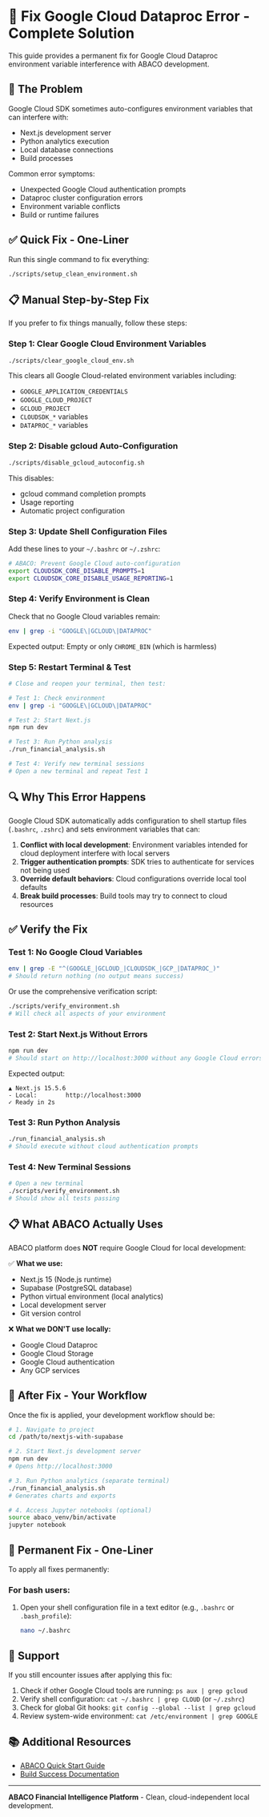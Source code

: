 # 🔧 Fix Google Cloud Dataproc Error - Complete Solution

This guide provides a permanent fix for Google Cloud Dataproc environment variable interference with ABACO development.

## 🚨 The Problem

Google Cloud SDK sometimes auto-configures environment variables that can interfere with:
- Next.js development server
- Python analytics execution
- Local database connections
- Build processes

Common error symptoms:
- Unexpected Google Cloud authentication prompts
- Dataproc cluster configuration errors
- Environment variable conflicts
- Build or runtime failures

## ✅ Quick Fix - One-Liner

Run this single command to fix everything:

```bash
./scripts/setup_clean_environment.sh
```

## 📋 Manual Step-by-Step Fix

If you prefer to fix things manually, follow these steps:

### Step 1: Clear Google Cloud Environment Variables

```bash
./scripts/clear_google_cloud_env.sh
```

This clears all Google Cloud-related environment variables including:
- `GOOGLE_APPLICATION_CREDENTIALS`
- `GOOGLE_CLOUD_PROJECT`
- `GCLOUD_PROJECT`
- `CLOUDSDK_*` variables
- `DATAPROC_*` variables

### Step 2: Disable gcloud Auto-Configuration

```bash
./scripts/disable_gcloud_autoconfig.sh
```

This disables:
- gcloud command completion prompts
- Usage reporting
- Automatic project configuration

### Step 3: Update Shell Configuration Files

Add these lines to your `~/.bashrc` or `~/.zshrc`:

```bash
# ABACO: Prevent Google Cloud auto-configuration
export CLOUDSDK_CORE_DISABLE_PROMPTS=1
export CLOUDSDK_CORE_DISABLE_USAGE_REPORTING=1
```

### Step 4: Verify Environment is Clean

Check that no Google Cloud variables remain:

```bash
env | grep -i "GOOGLE\|GCLOUD\|DATAPROC"
```

Expected output: Empty or only `CHROME_BIN` (which is harmless)

### Step 5: Restart Terminal & Test

```bash
# Close and reopen your terminal, then test:

# Test 1: Check environment
env | grep -i "GOOGLE\|GCLOUD\|DATAPROC"

# Test 2: Start Next.js
npm run dev

# Test 3: Run Python analysis
./run_financial_analysis.sh

# Test 4: Verify new terminal sessions
# Open a new terminal and repeat Test 1
```

## 🔍 Why This Error Happens

Google Cloud SDK automatically adds configuration to shell startup files (`.bashrc`, `.zshrc`) and sets environment variables that can:

1. **Conflict with local development**: Environment variables intended for cloud deployment interfere with local servers
2. **Trigger authentication prompts**: SDK tries to authenticate for services not being used
3. **Override default behaviors**: Cloud configurations override local tool defaults
4. **Break build processes**: Build tools may try to connect to cloud resources

## ✅ Verify the Fix

### Test 1: No Google Cloud Variables

```bash
env | grep -E "^(GOOGLE_|GCLOUD_|CLOUDSDK_|GCP_|DATAPROC_)"
# Should return nothing (no output means success)
```

Or use the comprehensive verification script:

```bash
./scripts/verify_environment.sh
# Will check all aspects of your environment
```

### Test 2: Start Next.js Without Errors

```bash
npm run dev
# Should start on http://localhost:3000 without any Google Cloud errors
```

Expected output:
```
▲ Next.js 15.5.6
- Local:        http://localhost:3000
✓ Ready in 2s
```

### Test 3: Run Python Analysis

```bash
./run_financial_analysis.sh
# Should execute without cloud authentication prompts
```

### Test 4: New Terminal Sessions

```bash
# Open a new terminal
./scripts/verify_environment.sh
# Should show all tests passing
```

## 📋 What ABACO Actually Uses

ABACO platform does **NOT** require Google Cloud for local development:

✅ **What we use:**
- Next.js 15 (Node.js runtime)
- Supabase (PostgreSQL database)
- Python virtual environment (local analytics)
- Local development server
- Git version control

❌ **What we DON'T use locally:**
- Google Cloud Dataproc
- Google Cloud Storage
- Google Cloud authentication
- Any GCP services

## 🚀 After Fix - Your Workflow

Once the fix is applied, your development workflow should be:

```bash
# 1. Navigate to project
cd /path/to/nextjs-with-supabase

# 2. Start Next.js development server
npm run dev
# Opens http://localhost:3000

# 3. Run Python analytics (separate terminal)
./run_financial_analysis.sh
# Generates charts and exports

# 4. Access Jupyter notebooks (optional)
source abaco_venv/bin/activate
jupyter notebook
```

## 🎯 Permanent Fix - One-Liner

To apply all fixes permanently:

### For bash users:
1. Open your shell configuration file in a text editor (e.g., `.bashrc` or `.bash_profile`):
   ```bash
   nano ~/.bashrc

## 🛟 Support

If you still encounter issues after applying this fix:

1. Check if other Google Cloud tools are running: `ps aux | grep gcloud`
2. Verify shell configuration: `cat ~/.bashrc | grep CLOUD` (or `~/.zshrc`)
3. Check for global Git hooks: `git config --global --list | grep gcloud`
4. Review system-wide environment: `cat /etc/environment | grep GOOGLE`

## 📚 Additional Resources

- [ABACO Quick Start Guide](../QUICK_START.md)
- [Build Success Documentation](./BUILD_SUCCESS.md)

---

**ABACO Financial Intelligence Platform** - Clean, cloud-independent local development.
